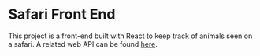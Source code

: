 # Safari Front End

This project is a front-end built with React to keep track of animals seen on a safari. A related web API can be found <a href="https://github.com/aperniciaro/safari-api">here</a>. 
